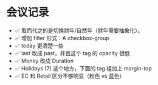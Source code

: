 # 会议记录


- ✅ 取而代之的是切换财年/自然年（财年需要抽象化）。
- ✅ 增加 filter 形式：A checkbox-group
- ✅ today 更清楚一些
- ✅ last 改成 past，并且这个 tag 的 opacity 很低
- ✅ Money 改成 Duration
- ✅ Holidays (7) 这个地方，下面的 tag 组加上 margin-top
- ✅ EC 和 Retail 区分不够明显（粉色 vs 蓝色）

